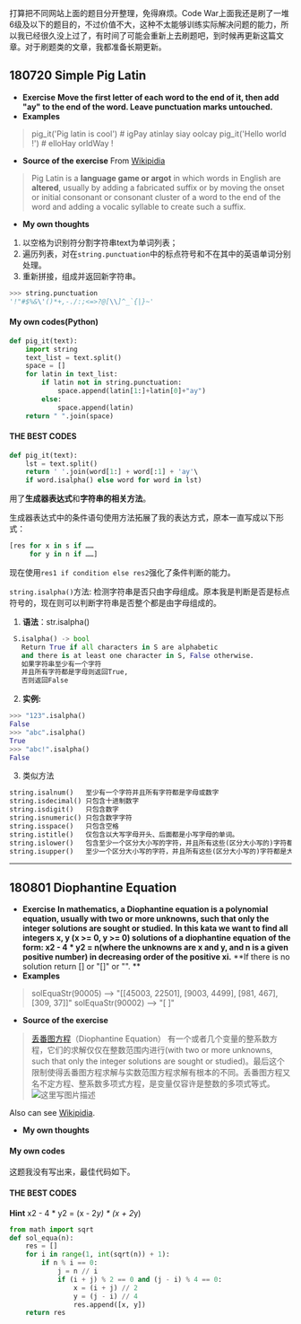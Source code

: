 打算把不同网站上面的题目分开整理，免得麻烦。Code War上面我还是刷了一堆6级及以下的题目的，不过价值不大，这种不太能够训练实际解决问题的能力，所以我已经很久没上过了，有时间了可能会重新上去刷题吧，到时候再更新这篇文章。对于刷题类的文章，我都准备长期更新。
## 180720 Simple Pig Latin
- **Exercise** 
**Move the first letter of each word to the end of it, then add "ay" to the end of the word. Leave punctuation marks untouched.**
- **Examples**
> pig_it('Pig latin is cool')   # igPay atinlay siay oolcay
   pig_it('Hello world !')       # elloHay orldWay !
- **Source of the exercise**
From [Wikipidia](https://en.wikipedia.org/wiki/Pig_Latin)
> Pig Latin is a **language game or argot** in which words in English are **altered**, usually by adding a fabricated suffix or by moving the onset or initial consonant or consonant cluster of a word to the end of the word and adding a vocalic syllable to create such a suffix. 
- **My own thoughts**
1. 以空格为识别符分割字符串text为单词列表；
2. 遍历列表，对在`string.punctuation`中的标点符号和不在其中的英语单词分别处理。
3. 重新拼接，组成并返回新字符串。
```python
>>> string.punctuation
'!"#$%&\'()*+,-./:;<=>?@[\\]^_`{|}~'
```
#### My own codes(Python)
```python
def pig_it(text):
    import string
    text_list = text.split()
    space = []
    for latin in text_list:
        if latin not in string.punctuation:
            space.append(latin[1:]+latin[0]+"ay")
        else:
            space.append(latin)
    return " ".join(space)
```
#### THE BEST CODES
```python
def pig_it(text):
    lst = text.split()
    return ' '.join(word[1:] + word[:1] + 'ay'\
    if word.isalpha() else word for word in lst)
```
用了**生成器表达式**和**字符串的相关方法**。

生成器表达式中的条件语句使用方法拓展了我的表达方式，原本一直写成以下形式：
```python
[res for x in s if ……
     for y in n if ……]
```
现在使用`res1 if condition else res2`强化了条件判断的能力。

 `string.isalpha()`方法: 检测字符串是否只由字母组成。原本我是判断是否是标点符号的，现在则可以判断字符串是否整个都是由字母组成的。
1. **语法**：str.isalpha()  
```python
 S.isalpha() -> bool
   Return True if all characters in S are alphabetic
   and there is at least one character in S, False otherwise.
   如果字符串至少有一个字符
   并且所有字符都是字母则返回True,
   否则返回False
```
2. **实例:**
```python
>>> "123".isalpha()
False
>>> "abc".isalpha()
True
>>> "abc!".isalpha()
False
```
3. 类似方法
```python
string.isalnum()   至少有一个字符并且所有字符都是字母或数字
string.isdecimal() 只包含十进制数字
string.isdigit()   只包含数字
string.isnumeric() 只包含数字字符
string.isspace()   只包含空格
string.istitle()   仅包含以大写字母开头、后面都是小写字母的单词。
string.islower()   包含至少一个区分大小写的字符，并且所有这些(区分大小写的)字符都是小写
string.isupper()   至少一个区分大小写的字符，并且所有这些(区分大小写的)字符都是大写
```

---
## 180801 Diophantine Equation
- **Exercise**
**In mathematics, a Diophantine equation is a polynomial equation, usually with two or more unknowns, such that only the integer solutions are sought or studied.**
**In this kata we want to find all integers x, y (x >= 0, y >= 0) solutions of a diophantine equation of the form: x2 - 4 * y2 = n(where the unknowns are x and y, and n is a given positive number) in decreasing order of the positive xi.**
**If there is no solution return [] or "[]" or "". **
- **Examples**
> solEquaStr(90005) --> "[[45003, 22501], [9003, 4499], [981, 467], [309, 37]]"
> solEquaStr(90002) --> "[ ]"
- **Source of the exercise**
> [丢番图方程](https://baike.baidu.com/item/%E4%B8%A2%E7%95%AA%E5%9B%BE%E6%96%B9%E7%A8%8B/5466939?fromtitle=Diophantine%20Equation&fromid=11235831&fr=aladdin)（Diophantine Equation）
> 有一个或者几个变量的整系数方程，它们的求解仅仅在整数范围内进行(with two or more unknowns, such that only the integer solutions are sought or studied)。最后这个限制使得丢番图方程求解与实数范围方程求解有根本的不同。丢番图方程又名不定方程、整系数多项式方程，是变量仅容许是整数的多项式等式。
![这里写图片描述](https://img-blog.csdn.net/20180801175738974?watermark/2/text/aHR0cHM6Ly9ibG9nLmNzZG4ubmV0L215UmVhbGl6YXRpb24=/font/5a6L5L2T/fontsize/400/fill/I0JBQkFCMA==/dissolve/70)

Also can see [Wikipidia](https://en.wikipedia.org/wiki/Diophantine_equation).
- **My own thoughts**
#### My own codes
这题我没有写出来，最佳代码如下。
#### THE BEST CODES
**Hint**
      x2 - 4 * y2 = (x - 2*y) * (x + 2*y)

```python
from math import sqrt
def sol_equa(n):
    res = []
    for i in range(1, int(sqrt(n)) + 1):
        if n % i == 0:
            j = n // i
            if (i + j) % 2 == 0 and (j - i) % 4 == 0:
                x = (i + j) // 2
                y = (j - i) // 4
                res.append([x, y])        
    return res
```

